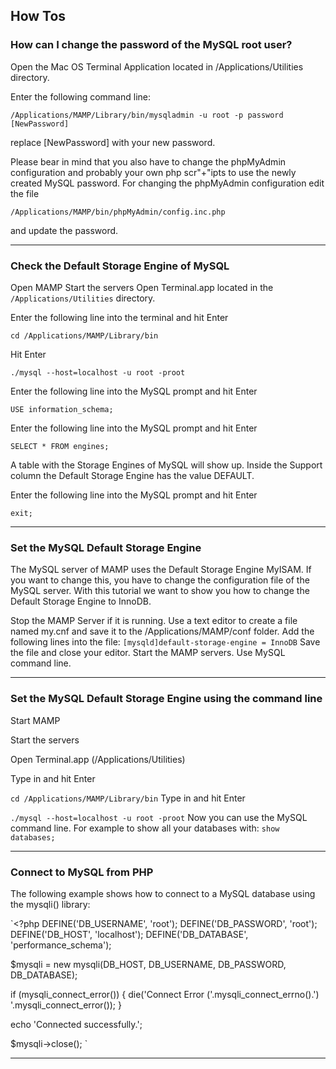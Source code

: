 
## How Tos

### How can I change the password of the MySQL root user?

Open the Mac OS Terminal Application located in /Applications/Utilities directory. 

Enter the following command line:

`/Applications/MAMP/Library/bin/mysqladmin -u root -p password [NewPassword]`

replace [NewPassword] with your new password.

Please bear in mind that you also have to change the phpMyAdmin configuration and probably your own php scr"+"ipts to use the newly created MySQL password. For changing the phpMyAdmin configuration edit the file

`/Applications/MAMP/bin/phpMyAdmin/config.inc.php` 

and update the password.

---

### Check the Default Storage Engine of MySQL

Open MAMP
Start the servers
Open Terminal.app located in the `/Applications/Utilities` directory.

Enter the following line into the terminal and hit Enter

`cd /Applications/MAMP/Library/bin`

Hit Enter

`./mysql --host=localhost -u root -proot`

Enter the following line into the MySQL prompt and hit Enter

`USE information_schema;`

Enter the following line into the MySQL prompt and hit Enter

`SELECT * FROM engines;`

A table with the Storage Engines of MySQL will show up. Inside the Support column the Default Storage Engine has the value DEFAULT.

Enter the following line into the MySQL prompt and hit Enter

`exit;`

---

### Set the MySQL Default Storage Engine

The MySQL server of MAMP uses the Default Storage Engine MyISAM. If you want to change this, you have to change the configuration file of the MySQL server. With this tutorial we want to show you how to change the Default Storage Engine to InnoDB.

Stop the MAMP Server if it is running.
Use a text editor to create a file named my.cnf and save it to the /Applications/MAMP/conf folder.
Add the following lines into the file:
`[mysqld]default-storage-engine = InnoDB`
Save the file and close your editor.
Start the MAMP servers. Use MySQL command line.

---

### Set the MySQL Default Storage Engine using the command line

Start MAMP

Start the servers

Open Terminal.app (/Applications/Utilities)

Type in and hit Enter

`cd /Applications/MAMP/Library/bin`
Type in and hit Enter

`./mysql --host=localhost -u root -proot`
Now you can use the MySQL command line. For example to show all your databases with:
`show databases;`

---

### Connect to MySQL from PHP

The following example shows how to connect to a MySQL database using the mysqli() library:

`<?php
 DEFINE('DB_USERNAME', 'root');
 DEFINE('DB_PASSWORD', 'root');
 DEFINE('DB_HOST', 'localhost');
 DEFINE('DB_DATABASE', 'performance_schema');

 $mysqli = new mysqli(DB_HOST, DB_USERNAME, DB_PASSWORD, DB_DATABASE);

 if (mysqli_connect_error()) {
  die('Connect Error ('.mysqli_connect_errno().') '.mysqli_connect_error());
 }

 echo 'Connected successfully.';

 $mysqli->close();
`

---
